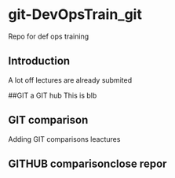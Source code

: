 # git-DevOpsTrain_git
Repo for def ops training

## Introduction
A lot off lectures are already submited

##GIT a GIT hub
This is blb

## GIT comparison
Adding GIT comparisons leactures


## GITHUB comparisonclose repor







